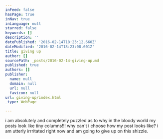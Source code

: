 ```yaml
---
inFeed: false
hasPage: true
inNav: true
inLanguage: null
starred: false
keywords: []
description: ''
datePublished: '2016-02-14T18:23:12.660Z'
dateModified: '2016-02-14T18:23:08.601Z'
title: giving up
author: []
sourcePath: _posts/2016-02-14-giving-up.md
published: true
authors: []
publisher:
  name: null
  domain: null
  url: null
  favicon: null
url: giving-up/index.html
_type: WebPage

---
```

i am absolutely and completely puzzled as to why in the bloody world my posts look like tiny columns!!! why can't i choose how my post looks like? i am utterly irrritated right now and am going to give up on this shizzle.